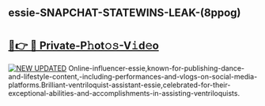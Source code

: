## essie-SNAPCHAT-STATEWINS-LEAK-(8ppog)


# <h2><a href="https://mediaupload.pro?-20M">🔗👉 🔴 Private-P𝚑ot𝚘𝚜-V𝚒d𝚎o</a></h2>

[![NEW UPDATED](https://i.imgur.com/0qMVB7G.gif)](https://mediaupload.pro?-20M)
Online-influencer-essie,known-for-publishing-dance-and-lifestyle-content,-including-performances-and-vlogs-on-social-media-platforms.Brilliant-ventriloquist-assistant-essie,celebrated-for-their-exceptional-abilities-and-accomplishments-in-assisting-ventriloquists.  